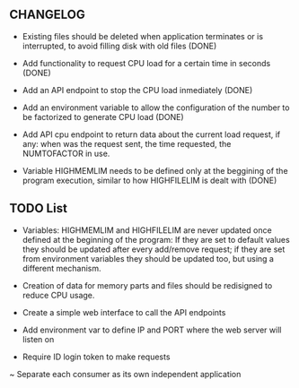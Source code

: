 ## CHANGELOG

* Existing files should be deleted when application terminates or is interrupted, to avoid filling disk with old files (DONE)

* Add functionality to request CPU load for a certain time in seconds (DONE)

* Add an API endpoint to stop the CPU load inmediately (DONE)

* Add an environment variable to allow the configuration of the number to be factorized to generate CPU load (DONE)

* Add API cpu endpoint to return data about the current load request, if any: when was the request sent, the time requested, the NUMTOFACTOR in use.

* Variable HIGHMEMLIM needs to be defined only at the beggining of the program execution, similar to how HIGHFILELIM is dealt with (DONE)

## TODO List

* Variables: HIGHMEMLIM and HIGHFILELIM are never updated once defined at the beginning of the program: If they are set to default values they should be updated after every add/remove request; if they are set from environment variables they should be updated too, but using a different mechanism.

* Creation of data for memory parts and files should be redisigned to reduce CPU usage. 

* Create a simple web interface to call the API endpoints

* Add environment var to define IP and PORT where the web server will listen on

* Require ID login token to make requests

~ Separate each consumer as its own independent application
